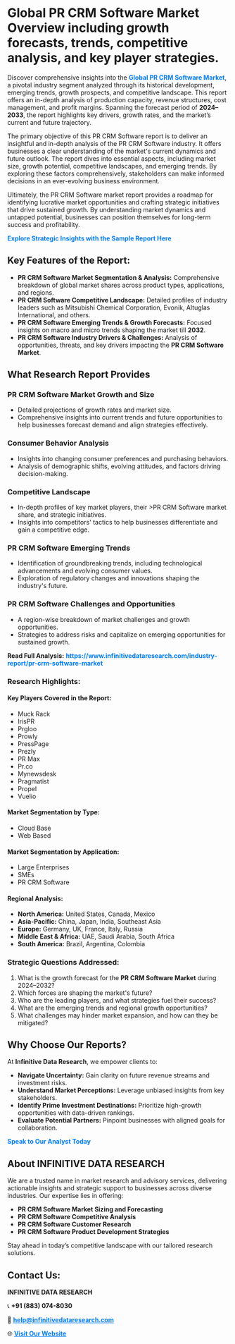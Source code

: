 <h1>Global PR CRM Software Market Overview including growth forecasts, trends, competitive analysis, and key player strategies.</h1>
<p>
Discover comprehensive insights into the 
<a href="https://www.infinitivedataresearch.com/industry-report/pr-crm-software-market" rel="dofollow" style="color: #007BFF; text-decoration: none;"><strong>Global PR CRM Software Market</strong></a>, a pivotal industry segment analyzed through its historical development, emerging trends, growth prospects, and competitive landscape. This report offers an in-depth analysis of production capacity, revenue structures, cost management, and profit margins. Spanning the forecast period of <strong>2024–2033</strong>, the report highlights key drivers, growth rates, and the market’s current and future trajectory.
</p>
<p>
The primary objective of this PR CRM Software report is to deliver an insightful and in-depth analysis of the PR CRM Software industry. It offers businesses a clear understanding of the market's current dynamics and future outlook. The report dives into essential aspects, including market size, growth potential, competitive landscapes, and emerging trends. By exploring these factors comprehensively, stakeholders can make informed decisions in an ever-evolving business environment.
</p>
<p>
Ultimately, the PR CRM Software market report provides a roadmap for identifying lucrative market opportunities and crafting strategic initiatives that drive sustained growth. By understanding market dynamics and untapped potential, businesses can position themselves for long-term success and profitability.
</p>
<p>
<a href="https://www.infinitivedataresearch.com/request-sample/reportId=111986" style="color: #007BFF; text-decoration: none;"><strong>Explore Strategic Insights with the Sample Report Here</strong></a>
</p>

<h2>Key Features of the Report:</h2>
<ul>
<li><strong>PR CRM Software Market Segmentation & Analysis:</strong> Comprehensive breakdown of global market shares across product types, applications, and regions.</li>
<li><strong>PR CRM Software Competitive Landscape:</strong> Detailed profiles of industry leaders such as Mitsubishi Chemical Corporation, Evonik, Altuglas International, and others.</li>
<li><strong>PR CRM Software Emerging Trends & Growth Forecasts:</strong> Focused insights on macro and micro trends shaping the market till <strong>2032</strong>.</li>
<li><strong>PR CRM Software Industry Drivers & Challenges:</strong> Analysis of opportunities, threats, and key drivers impacting the <strong>PR CRM Software Market</strong>.</li>
</ul>

<h2>What Research Report Provides</h2>
<h3>PR CRM Software Market Growth and Size</h3>
<ul>
<li>Detailed projections of growth rates and market size.</li>
<li>Comprehensive insights into current trends and future opportunities to help businesses forecast demand and align strategies effectively.</li>
</ul>

<h3>Consumer Behavior Analysis</h3>
<ul>
<li>Insights into changing consumer preferences and purchasing behaviors.</li>
<li>Analysis of demographic shifts, evolving attitudes, and factors driving decision-making.</li>
</ul>

<h3>Competitive Landscape</h3>
<ul>
<li>In-depth profiles of key market players, their >PR CRM Software market share, and strategic initiatives.</li>
<li>Insights into competitors' tactics to help businesses differentiate and gain a competitive edge.</li>
</ul>

<h3>PR CRM Software Emerging Trends</h3>
<ul>
<li>Identification of groundbreaking trends, including technological advancements and evolving consumer values.</li>
<li>Exploration of regulatory changes and innovations shaping the industry's future.</li>
</ul>

<h3>PR CRM Software Challenges and Opportunities</h3>
<ul>
<li>A region-wise breakdown of market challenges and growth opportunities.</li>
<li>Strategies to address risks and capitalize on emerging opportunities for sustained growth.</li>
</ul>
<p><strong>Read Full Analysis:</strong> <a href="https://www.infinitivedataresearch.com/industry-report/pr-crm-software-market" rel="dofollow" style="color: #007BFF; text-decoration: none;"><strong>https://www.infinitivedataresearch.com/industry-report/pr-crm-software-market</strong></a></p>
<h3>Research Highlights:</h3>
<h4>Key Players Covered in the Report:</h4>
<ul><li>Muck Rack</li><li>IrisPR</li><li>Prgloo</li><li>Prowly</li><li>PressPage</li><li>Prezly</li><li>PR Max</li><li>Pr.co</li><li>Mynewsdesk</li><li>Pragmatist</li><li>Propel</li><li>Vuelio</li></ul>
<h4>Market Segmentation by Type:</h4>
<ul><li>Cloud Base</li><li>Web Based</li></ul>
<h4>Market Segmentation by Application:</h4>
<ul><li>Large Enterprises</li><li>SMEs</li><li>PR CRM Software</li></ul>

<h4>Regional Analysis:</h4>
<ul>
<li><strong>North America:</strong> United States, Canada, Mexico</li>
<li><strong>Asia-Pacific:</strong> China, Japan, India, Southeast Asia</li>
<li><strong>Europe:</strong> Germany, UK, France, Italy, Russia</li>
<li><strong>Middle East & Africa:</strong> UAE, Saudi Arabia, South Africa</li>
<li><strong>South America:</strong> Brazil, Argentina, Colombia</li>
</ul>

<h3>Strategic Questions Addressed:</h3>
<ol>
<li>What is the growth forecast for the <strong>PR CRM Software Market</strong> during 2024–2032?</li>
<li>Which forces are shaping the market's future?</li>
<li>Who are the leading players, and what strategies fuel their success?</li>
<li>What are the emerging trends and regional growth opportunities?</li>
<li>What challenges may hinder market expansion, and how can they be mitigated?</li>
</ol>

<h2>Why Choose Our Reports?</h2>
<p>At <strong>Infinitive Data Research</strong>, we empower clients to:</p>
<ul>
<li><strong>Navigate Uncertainty:</strong> Gain clarity on future revenue streams and investment risks.</li>
<li><strong>Understand Market Perceptions:</strong> Leverage unbiased insights from key stakeholders.</li>
<li><strong>Identify Prime Investment Destinations:</strong> Prioritize high-growth opportunities with data-driven rankings.</li>
<li><strong>Evaluate Potential Partners:</strong> Pinpoint businesses with aligned goals for collaboration.</li>
</ul>
<p><a href="https://www.infinitivedataresearch.com/industry-report/pr-crm-software-market" rel="dofollow" style="color: #007BFF; text-decoration: none;"><strong>Speak to Our Analyst Today</strong></a></p>

<h2>About INFINITIVE DATA RESEARCH</h2>
<p>We are a trusted name in market research and advisory services, delivering actionable insights and strategic support to businesses across diverse industries. Our expertise lies in offering:</p>
<ul>
<li><strong>PR CRM Software Market Sizing and Forecasting</strong></li>
<li><strong>PR CRM Software Competitive Analysis</strong></li>
<li><strong>PR CRM Software Customer Research</strong></li>
<li><strong>PR CRM Software Product Development Strategies</strong></li>
</ul>
<p>Stay ahead in today’s competitive landscape with our tailored research solutions.</p>

<h2>Contact Us:</h2>
<p><strong>INFINITIVE DATA RESEARCH</strong></p>
<p>📞 <strong>+91 (883) 074-8030</strong></p>
<p>📧 <strong><a href="mailto:help@infinitivedataresearch.com" style="color: #007BFF;">help@infinitivedataresearch.com</a></strong></p>
<p>🌐 <strong><a href="https://www.infinitivedataresearch.com" rel="dofollow" style="color: #007BFF;">Visit Our Website</a></strong></p>